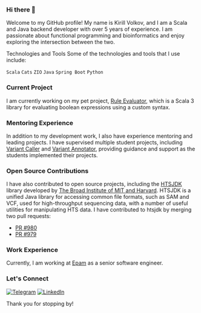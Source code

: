 ### Hi there 👋

Welcome to my GitHub profile! My name is Kirill Volkov, and I am a Scala and Java backend developer with over 5 years of experience. I am passionate about functional programming and bioinformatics and enjoy exploring the intersection between the two.

Technologies and Tools
Some of the technologies and tools that I use include:

`Scala`
`Cats`
`ZIO`
`Java`
`Spring Boot`
`Python`

### Current Project

I am currently working on my pet project, [Rule Evaluator](https://github.com/Kirvolque/rule-evaluator), which is a Scala 3 library for evaluating boolean expressions using a custom syntax.

### Mentoring Experience
In addition to my development work, I also have experience mentoring and leading projects. I have supervised multiple student projects, including [Variant Caller](https://github.com/Kirvolque/variant_caller) and [Variant Annotator](https://github.com/Bioinformatics-internship-EPAM/variant-annotator), providing guidance and support as the students implemented their projects.

### Open Source Contributions
I have also contributed to open source projects, including the [HTSJDK](https://github.com/samtools/htsjdk) library developed by [The Broad Institute of MIT and Harvard](https://www.broadinstitute.org/). HTSJDK is a unified Java library for accessing common file formats, such as SAM and VCF, used for high-throughput sequencing data, with a number of useful utilities for manipulating HTS data. I have contributed to htsjdk by merging two pull requests:

- [PR #980](https://github.com/samtools/htsjdk/pull/980)
- [PR #979](https://github.com/samtools/htsjdk/pull/979)

### Work Experience
Currently, I am working at [Epam](https://www.epam.com/) as a senior software engineer.

### Let's Connect

[![Telegram][telegram_badge]][telegram_link]
[![LinkedIn][linkedin_badge]][linkedin_link]

[linkedin_link]: https://www.linkedin.com/in/kirill-volkov-8617a965/
[linkedin_badge]: https://img.shields.io/badge/linkedin-%230077B5.svg?style=for-the-badge&logo=linkedin&logoColor=white
[telegram_link]: https://t.me/neborodulin
[telegram_badge]: https://img.shields.io/badge/Telegram-2CA5E0?style=for-the-badge&logo=telegram&logoColor=white

Thank you for stopping by!
